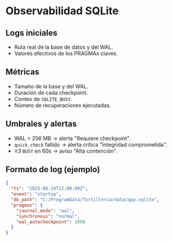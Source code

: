 # Observabilidad SQLite

## Logs iniciales
- Ruta real de la base de datos y del WAL.
- Valores efectivos de los PRAGMAs claves.

## Métricas
- Tamaño de la base y del WAL.
- Duración de cada checkpoint.
- Conteo de `SQLITE_BUSY`.
- Número de recuperaciones ejecutadas.

## Umbrales y alertas
- WAL > 256 MB → alerta "Requiere checkpoint".
- `quick_check` fallido → alerta crítica "Integridad comprometida".
- ≥3 `BUSY` en 60s → aviso "Alta contención".

## Formato de log (ejemplo)
```json
{
  "ts": "2025-08-24T12:00:00Z",
  "event": "startup",
  "db_path": "C:/ProgramData/Tortilleria/data/app.sqlite",
  "pragmas": {
    "journal_mode": "wal",
    "synchronous": "normal",
    "wal_autocheckpoint": 1000
  }
}
```
